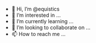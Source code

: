 - 👋 Hi, I’m @equistics
- 👀 I’m interested in ...
- 🌱 I’m currently learning ...
- 💞️ I’m looking to collaborate on ...
- 📫 How to reach me ...

<!---
equistics/equistics is a ✨ special ✨ repository because its `README.md` (this file) appears on your GitHub profile.
You can click the Preview link to take a look at your changes.
--->
